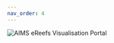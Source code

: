 ```yaml
---
nav_order: 4
---
```

![AIMS eReefs Visualisation Portal](/assets/images/products/aims-ereefs.png "AIMS eReefs Visualisation Portal")